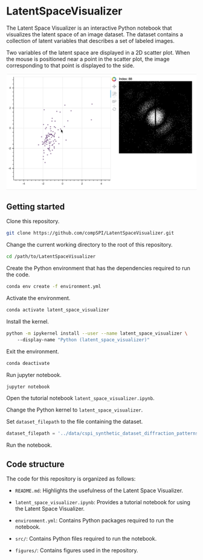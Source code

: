 # LatentSpaceVisualizer

The Latent Space Visualizer is an interactive Python notebook that visualizes the latent space of an image dataset. The dataset contains a collection of latent variables that describes a set of labeled images. 

Two variables of the latent space are displayed in a 2D scatter plot. When the mouse is positioned near a point in the scatter plot, the image corresponding to that point is displayed to the side.

<img src="figures/Figure1.png" />

## Getting started

Clone this repository.

```bash
git clone https://github.com/compSPI/LatentSpaceVisualizer.git
```

Change the current working directory to the root of this repository.

```bash
cd /path/to/LatentSpaceVisualizer
```

Create the Python environment that has the dependencies required to run the code.

```bash
conda env create -f environment.yml
```

Activate the environment.
```bash
conda activate latent_space_visualizer
```

Install the kernel.
```bash
python -m ipykernel install --user --name latent_space_visualizer \ 
	--display-name "Python (latent_space_visualizer)"
```

Exit the environment.

```bash
conda deactivate
```

Run jupyter notebook.

```bash
jupyter notebook 
```

Open the tutorial notebook ```latent_space_visualizer.ipynb```.

Change the Python kernel to ```latent_space_visualizer```.

Set ```dataset_filepath``` to the file containing the dataset.

```python
dataset_filepath = '../data/cspi_synthetic_dataset_diffraction_patterns_1024x1040.npy'
```

Run the notebook.

## Code structure

The code for this repository is organized as follows:

- ```README.md```: Highlights the usefulness of the Latent Space Visualizer. 

- ```latent_space_visualizer.ipynb```:  Provides a tutorial notebook for using the Latent Space Visualizer.

- ```environment.yml```: Contains Python packages required to run the notebook.

- ```src/```: Contains Python files required to run the notebook.

- ```figures/```: Contains figures used in the repository.
